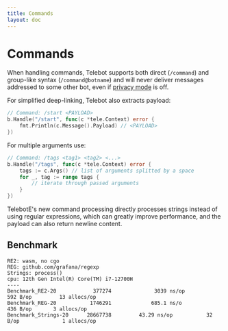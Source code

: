 ```yaml
---
title: Commands
layout: doc
---
```


# Commands

When handling commands, Telebot supports both direct (`/command`) and group-like syntax (`/command@botname`) and will never deliver messages addressed to some other bot, even if [privacy mode](https://core.telegram.org/bots#privacy-mode) is off.

For simplified deep-linking, Telebot also extracts payload:

```go
// Command: /start <PAYLOAD>
b.Handle("/start", func(c *tele.Context) error {
	fmt.Println(c.Message().Payload) // <PAYLOAD>
})
```

For multiple arguments use:

```go
// Command: /tags <tag1> <tag2> <...>
b.Handle("/tags", func(c *tele.Context) error {
	tags := c.Args() // list of arguments splitted by a space
	for _, tag := range tags {
		// iterate through passed arguments
	}
})
```

TelebotE's new command processing directly processes strings instead of using regular expressions, which can greatly improve performance, and the payload can also return newline content.

## Benchmark
```
RE2: wasm, no cgo
REG: github.com/grafana/regexp
Strings: process()
cpu: 12th Gen Intel(R) Core(TM) i7-12700H
----
Benchmark_RE2-20            377274	            3039 ns/op	         592 B/op	      13 allocs/op
Benchmark_REG-20           1746291             685.1 ns/o              436 B/op	      3 allocs/op
Benchmark_Strings-20      28667738	       43.29 ns/op	         32 B/op	          1 allocs/op
```